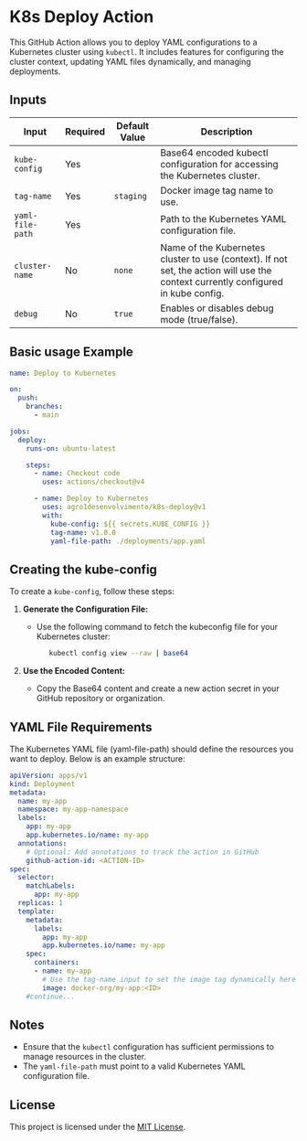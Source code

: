 # K8s Deploy Action

This GitHub Action allows you to deploy YAML configurations to a Kubernetes cluster using `kubectl`. It includes features for configuring the cluster context, updating YAML files dynamically, and managing deployments.

## Inputs

| Input            | Required | Default Value  | Description                                                                                                                          |
| ---------------- | -------- | -------------- | ------------------------------------------------------------------------------------------------------------------------------------ |
| `kube-config`    | Yes      |       | Base64 encoded kubectl configuration for accessing the Kubernetes cluster.                                                           |
| `tag-name`       | Yes      | `staging`      | Docker image tag name to use.                                                                                                        |
| `yaml-file-path` | Yes      |     | Path to the Kubernetes YAML configuration file.                                                                                      |
| `cluster-name`   | No       | `none`         | Name of the Kubernetes cluster to use (context). If not set, the action will use the context currently configured in kube config.    |
| `debug`          | No       | `true`        | Enables or disables debug mode (true/false).                                                                                         |

## Basic usage Example

```yaml
name: Deploy to Kubernetes

on:
  push:
    branches:
      - main

jobs:
  deploy:
    runs-on: ubuntu-latest

    steps:
      - name: Checkout code
        uses: actions/checkout@v4

      - name: Deploy to Kubernetes
        uses: agro1desenvolvimento/k8s-deploy@v1
        with:
          kube-config: ${{ secrets.KUBE_CONFIG }}
          tag-name: v1.0.0
          yaml-file-path: ./deployments/app.yaml

```

## Creating the kube-config

To create a `kube-config`, follow these steps:

1. **Generate the Configuration File:**

   - Use the following command to fetch the kubeconfig file for your Kubernetes cluster:
     ```bash
        kubectl config view --raw | base64
     ```

3. **Use the Encoded Content:**

   - Copy the Base64 content and create a new action secret in your GitHub repository or organization.


## YAML File Requirements

The Kubernetes YAML file (yaml-file-path) should define the resources you want to deploy. Below is an example structure:

```yaml
apiVersion: apps/v1
kind: Deployment
metadata:
  name: my-app
  namespace: my-app-namespace
  labels:
    app: my-app
    app.kubernetes.io/name: my-app
  annotations:
    # Optional: Add annotations to track the action in GitHub
    github-action-id: <ACTION-ID>
spec:
  selector:
    matchLabels:
      app: my-app
  replicas: 1
  template:
    metadata:
      labels:
        app: my-app
        app.kubernetes.io/name: my-app
    spec:
      containers:
      - name: my-app
        # Use the tag-name input to set the image tag dynamically here
        image: docker-org/my-app:<ID>
    #continue...
```

## Notes

- Ensure that the `kubectl` configuration has sufficient permissions to manage resources in the cluster.
- The `yaml-file-path` must point to a valid Kubernetes YAML configuration file.


## License

This project is licensed under the [MIT License](LICENSE).


